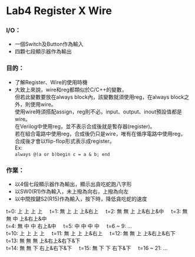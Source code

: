 # Lab4 Register X Wire

### I/O：
- 一個Switch及Button作為輸入
- 四顆七段顯示器作為輸出

### 目的：
- 了解Register、Wire的使用時機
- 大致上來說，wire和reg都類似於C/C++的變數，<br>
    但若此變數要放在always block內，該變數就須使用reg，在always block之外，則使用wire。<br>
    使用wire時須搭配assign，reg則不必。input、output、inout預設值都是wire。<br>
    在Verilog中使用reg，並不表示合成後就是暫存器(register)。<br>
    若在組合電路中使用reg，合成後仍只是wire，唯有在循序電路中使用reg，<br>
    合成後才會以flip-flop形式表示成register。<br>
    Ex: <br>
        ```
        always @(a or b)begin
            c = a & b;
        end
        ```


### 作業：
- 以4個七段顯示器作為輸出，顯示出貪吃蛇跑八字形
- 以SW0(R1)作為輸入，未上撥為向右，上撥為向左
- 以中間按鍵S2(R15)作為輸入，按下時，降低貪吃蛇的速度 <br>

t=0: 上 上 上 上 &nbsp; &nbsp;
t=1: 無 上 上 上&右上 &nbsp; &nbsp;
t=2: 無 無 上 上&右上&中 &nbsp; &nbsp;
t=3: 無 無 中 上&右上&中 <br>
t=4: 無 中 中 右上&中 &nbsp; &nbsp;
t=5: 中 中 中 中 &nbsp; &nbsp;
t=6 ~ 9: ... <br>
t=10: 上 上 上 上 &nbsp; &nbsp;
t=11: 無 上 上 上&右上 &nbsp; &nbsp;
t=12: 無 無 上 上&右上&右下 &nbsp; &nbsp;
t=13: 無 無 無 上&右上&右下&下 <br>
t=14: 無 無 下 右上&右下&下 &nbsp; &nbsp;
t=15: 無 下 下 右下&下 &nbsp; &nbsp;
t=16 ~ 21: ... <br>
